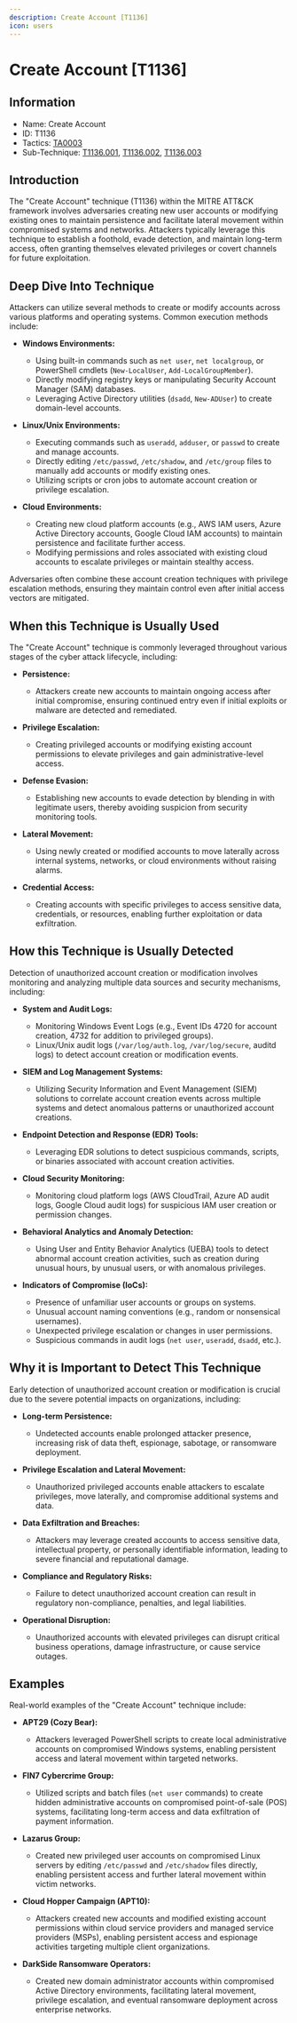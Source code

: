 ```yaml
---
description: Create Account [T1136]
icon: users
---
```


# Create Account [T1136]

## Information

- Name: Create Account
- ID: T1136
- Tactics: [TA0003](../TA0003/TA0003.md)
- Sub-Technique: [T1136.001](./T1136.001.md), [T1136.002](./T1136.002.md), [T1136.003](./T1136.003.md)

## Introduction

The "Create Account" technique (T1136) within the MITRE ATT&CK framework involves adversaries creating new user accounts or modifying existing ones to maintain persistence and facilitate lateral movement within compromised systems and networks. Attackers typically leverage this technique to establish a foothold, evade detection, and maintain long-term access, often granting themselves elevated privileges or covert channels for future exploitation.

## Deep Dive Into Technique

Attackers can utilize several methods to create or modify accounts across various platforms and operating systems. Common execution methods include:

- **Windows Environments:**

  - Using built-in commands such as `net user`, `net localgroup`, or PowerShell cmdlets (`New-LocalUser`, `Add-LocalGroupMember`).
  - Directly modifying registry keys or manipulating Security Account Manager (SAM) databases.
  - Leveraging Active Directory utilities (`dsadd`, `New-ADUser`) to create domain-level accounts.

- **Linux/Unix Environments:**

  - Executing commands such as `useradd`, `adduser`, or `passwd` to create and manage accounts.
  - Directly editing `/etc/passwd`, `/etc/shadow`, and `/etc/group` files to manually add accounts or modify existing ones.
  - Utilizing scripts or cron jobs to automate account creation or privilege escalation.

- **Cloud Environments:**
  - Creating new cloud platform accounts (e.g., AWS IAM users, Azure Active Directory accounts, Google Cloud IAM accounts) to maintain persistence and facilitate further access.
  - Modifying permissions and roles associated with existing cloud accounts to escalate privileges or maintain stealthy access.

Adversaries often combine these account creation techniques with privilege escalation methods, ensuring they maintain control even after initial access vectors are mitigated.

## When this Technique is Usually Used

The "Create Account" technique is commonly leveraged throughout various stages of the cyber attack lifecycle, including:

- **Persistence:**

  - Attackers create new accounts to maintain ongoing access after initial compromise, ensuring continued entry even if initial exploits or malware are detected and remediated.

- **Privilege Escalation:**

  - Creating privileged accounts or modifying existing account permissions to elevate privileges and gain administrative-level access.

- **Defense Evasion:**

  - Establishing new accounts to evade detection by blending in with legitimate users, thereby avoiding suspicion from security monitoring tools.

- **Lateral Movement:**

  - Using newly created or modified accounts to move laterally across internal systems, networks, or cloud environments without raising alarms.

- **Credential Access:**
  - Creating accounts with specific privileges to access sensitive data, credentials, or resources, enabling further exploitation or data exfiltration.

## How this Technique is Usually Detected

Detection of unauthorized account creation or modification involves monitoring and analyzing multiple data sources and security mechanisms, including:

- **System and Audit Logs:**

  - Monitoring Windows Event Logs (e.g., Event IDs 4720 for account creation, 4732 for addition to privileged groups).
  - Linux/Unix audit logs (`/var/log/auth.log`, `/var/log/secure`, auditd logs) to detect account creation or modification events.

- **SIEM and Log Management Systems:**

  - Utilizing Security Information and Event Management (SIEM) solutions to correlate account creation events across multiple systems and detect anomalous patterns or unauthorized account creations.

- **Endpoint Detection and Response (EDR) Tools:**

  - Leveraging EDR solutions to detect suspicious commands, scripts, or binaries associated with account creation activities.

- **Cloud Security Monitoring:**

  - Monitoring cloud platform logs (AWS CloudTrail, Azure AD audit logs, Google Cloud audit logs) for suspicious IAM user creation or permission changes.

- **Behavioral Analytics and Anomaly Detection:**

  - Using User and Entity Behavior Analytics (UEBA) tools to detect abnormal account creation activities, such as creation during unusual hours, by unusual users, or with anomalous privileges.

- **Indicators of Compromise (IoCs):**
  - Presence of unfamiliar user accounts or groups on systems.
  - Unusual account naming conventions (e.g., random or nonsensical usernames).
  - Unexpected privilege escalation or changes in user permissions.
  - Suspicious commands in audit logs (`net user`, `useradd`, `dsadd`, etc.).

## Why it is Important to Detect This Technique

Early detection of unauthorized account creation or modification is crucial due to the severe potential impacts on organizations, including:

- **Long-term Persistence:**

  - Undetected accounts enable prolonged attacker presence, increasing risk of data theft, espionage, sabotage, or ransomware deployment.

- **Privilege Escalation and Lateral Movement:**

  - Unauthorized privileged accounts enable attackers to escalate privileges, move laterally, and compromise additional systems and data.

- **Data Exfiltration and Breaches:**

  - Attackers may leverage created accounts to access sensitive data, intellectual property, or personally identifiable information, leading to severe financial and reputational damage.

- **Compliance and Regulatory Risks:**

  - Failure to detect unauthorized account creation can result in regulatory non-compliance, penalties, and legal liabilities.

- **Operational Disruption:**
  - Unauthorized accounts with elevated privileges can disrupt critical business operations, damage infrastructure, or cause service outages.

## Examples

Real-world examples of the "Create Account" technique include:

- **APT29 (Cozy Bear):**

  - Attackers leveraged PowerShell scripts to create local administrative accounts on compromised Windows systems, enabling persistent access and lateral movement within targeted networks.

- **FIN7 Cybercrime Group:**

  - Utilized scripts and batch files (`net user` commands) to create hidden administrative accounts on compromised point-of-sale (POS) systems, facilitating long-term access and data exfiltration of payment information.

- **Lazarus Group:**

  - Created new privileged user accounts on compromised Linux servers by editing `/etc/passwd` and `/etc/shadow` files directly, enabling persistent access and further lateral movement within victim networks.

- **Cloud Hopper Campaign (APT10):**

  - Attackers created new accounts and modified existing account permissions within cloud service providers and managed service providers (MSPs), enabling persistent access and espionage activities targeting multiple client organizations.

- **DarkSide Ransomware Operators:**
  - Created new domain administrator accounts within compromised Active Directory environments, facilitating lateral movement, privilege escalation, and eventual ransomware deployment across enterprise networks.
